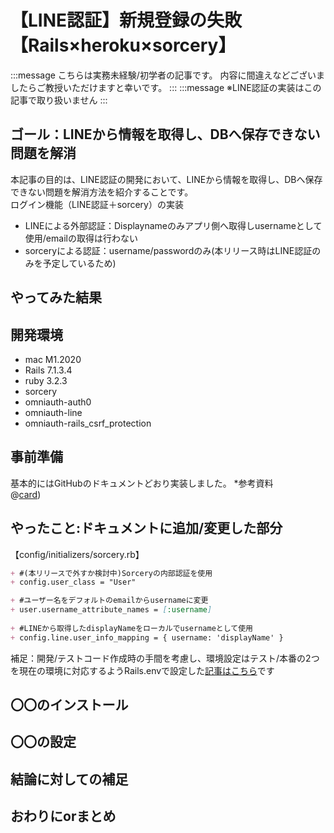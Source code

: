 【LINE認証】新規登録の失敗 【Rails×heroku×sorcery】
===
:::message
こちらは実務未経験/初学者の記事です。
内容に間違えなどございましたらご教授いただけますと幸いです。
:::
:::message
※LINE認証の実装はこの記事で取り扱いません
:::

## ゴール：LINEから情報を取得し、DBへ保存できない問題を解消
<!-- どんな目的で、何をしたのかを分かりやすく簡潔に書きます。 -->

本記事の目的は、LINE認証の開発において、LINEから情報を取得し、DBへ保存できない問題を解消方法を紹介することです。<br>
ログイン機能（LINE認証＋sorcery）の実装
- LINEによる外部認証：Displaynameのみアプリ側へ取得しusernameとして使用/emailの取得は行わない
- sorceryによる認証：username/passwordのみ(本リリース時はLINE認証のみを予定しているため)

## やってみた結果
<!-- やってみて自分がどうなったか。さらには、この記事を読んだ人がどうなるのかを書きます。 -->


## 開発環境
- mac M1.2020
- Rails 7.1.3.4
- ruby 3.2.3
- sorcery
- omniauth-auth0
- omniauth-line
- omniauth-rails_csrf_protection

## 事前準備
基本的にはGitHubのドキュメントどおり実装しました。
*参考資料<br>
  @[card](https://github.com/Sorcery/sorcery/wiki/External))

## やったこと:ドキュメントに追加/変更した部分
<!-- 実際にやったことを書いていきます。 -->
【config/initializers/sorcery.rb】
```md
+ #(本リリースで外すか検討中)Sorceryの内部認証を使用
+ config.user_class = "User"

+ #ユーザー名をデフォルトのemailからusernameに変更
+ user.username_attribute_names = [:username]
  
+ #LINEから取得したdisplayNameをローカルでusernameとして使用
+ config.line.user_info_mapping = { username: 'displayName' }
```
補足：開発/テストコード作成時の手間を考慮し、環境設定はテスト/本番の2つを現在の環境に対応するようRails.envで設定した[記事はこちら](https://zenn.dev/yuuka3028/articles/da8bb63c858873)です

## 〇〇のインストール
<!-- まず、〜を開くために... -->

## 〇〇の設定
<!-- このように細かく分け、タイトルと文章を1対1対応で書きます。 -->

## 結論に対しての補足
<!-- - 関連サービスの紹介 -->
<!-- - 参考文献や、公式ページへのリンクなど -->

## おわりにorまとめ
<!-- この記事のまとめや、自分の感じたことなどを記述します。 -->